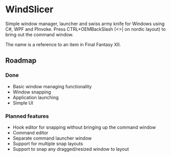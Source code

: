 # WindSlicer
Simple window manager, launcher and swiss army knife for Windows using C#, WPF and PInvoke.
Press CTRL+OEMBackSlash (\<\>\| on nordic layout) to bring out the command window.

The name is a reference to an item in Final Fantasy XII.

## Roadmap

### Done
* Basic window managing functionality
* Window snapping
* Application launching
* Simple UI

### Planned features
* Hook editor for snapping without bringing up the command window
* Command editor
* Separate command launcher window
* Support for multiple snap layouts
* Support to snap any dragged/resized window to layout
